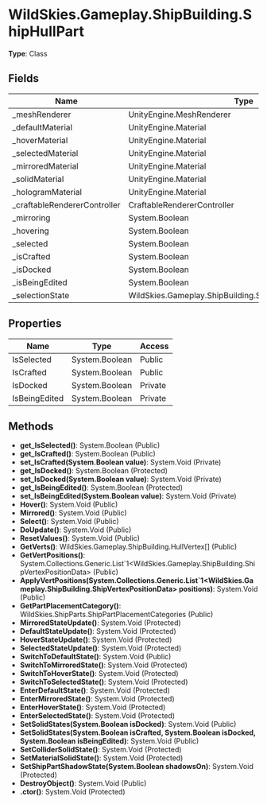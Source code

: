 ﻿# WildSkies.Gameplay.ShipBuilding.ShipHullPart

**Type**: Class

## Fields

| Name | Type | Access |
|------|------|--------|
| _meshRenderer | UnityEngine.MeshRenderer | Public |
| _defaultMaterial | UnityEngine.Material | Protected |
| _hoverMaterial | UnityEngine.Material | Protected |
| _selectedMaterial | UnityEngine.Material | Protected |
| _mirroredMaterial | UnityEngine.Material | Protected |
| _solidMaterial | UnityEngine.Material | Protected |
| _hologramMaterial | UnityEngine.Material | Protected |
| _craftableRendererController | CraftableRendererController | Protected |
| _mirroring | System.Boolean | Private |
| _hovering | System.Boolean | Private |
| _selected | System.Boolean | Private |
| _isCrafted | System.Boolean | Private |
| _isDocked | System.Boolean | Private |
| _isBeingEdited | System.Boolean | Private |
| _selectionState | WildSkies.Gameplay.ShipBuilding.ShipHullPart/SelectionState | Private |

## Properties

| Name | Type | Access |
|------|------|--------|
| IsSelected | System.Boolean | Public |
| IsCrafted | System.Boolean | Public |
| IsDocked | System.Boolean | Private |
| IsBeingEdited | System.Boolean | Private |

## Methods

- **get_IsSelected()**: System.Boolean (Public)
- **get_IsCrafted()**: System.Boolean (Public)
- **set_IsCrafted(System.Boolean value)**: System.Void (Private)
- **get_IsDocked()**: System.Boolean (Protected)
- **set_IsDocked(System.Boolean value)**: System.Void (Private)
- **get_IsBeingEdited()**: System.Boolean (Protected)
- **set_IsBeingEdited(System.Boolean value)**: System.Void (Private)
- **Hover()**: System.Void (Public)
- **Mirrored()**: System.Void (Public)
- **Select()**: System.Void (Public)
- **DoUpdate()**: System.Void (Public)
- **ResetValues()**: System.Void (Public)
- **GetVerts()**: WildSkies.Gameplay.ShipBuilding.HullVertex[] (Public)
- **GetVertPositions()**: System.Collections.Generic.List`1<WildSkies.Gameplay.ShipBuilding.ShipVertexPositionData> (Public)
- **ApplyVertPositions(System.Collections.Generic.List`1<WildSkies.Gameplay.ShipBuilding.ShipVertexPositionData> positions)**: System.Void (Public)
- **GetPartPlacementCategory()**: WildSkies.ShipParts.ShipPartPlacementCategories (Public)
- **MirroredStateUpdate()**: System.Void (Protected)
- **DefaultStateUpdate()**: System.Void (Protected)
- **HoverStateUpdate()**: System.Void (Protected)
- **SelectedStateUpdate()**: System.Void (Protected)
- **SwitchToDefaultState()**: System.Void (Public)
- **SwitchToMirroredState()**: System.Void (Protected)
- **SwitchToHoverState()**: System.Void (Protected)
- **SwitchToSelectedState()**: System.Void (Protected)
- **EnterDefaultState()**: System.Void (Protected)
- **EnterMirroredState()**: System.Void (Protected)
- **EnterHoverState()**: System.Void (Protected)
- **EnterSelectedState()**: System.Void (Protected)
- **SetSolidStates(System.Boolean isDocked)**: System.Void (Public)
- **SetSolidStates(System.Boolean isCrafted, System.Boolean isDocked, System.Boolean isBeingEdited)**: System.Void (Public)
- **SetColliderSolidState()**: System.Void (Protected)
- **SetMaterialSolidState()**: System.Void (Protected)
- **SetShipPartShadowState(System.Boolean shadowsOn)**: System.Void (Protected)
- **DestroyObject()**: System.Void (Public)
- **.ctor()**: System.Void (Protected)

